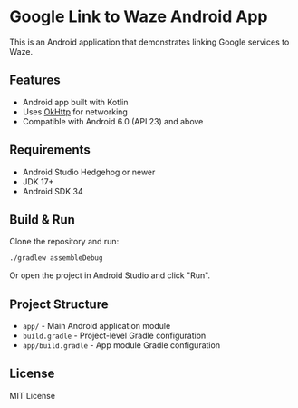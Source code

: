 # Google Link to Waze Android App

This is an Android application that demonstrates linking Google services to Waze.

## Features

- Android app built with Kotlin
- Uses [OkHttp](https://square.github.io/okhttp/) for networking
- Compatible with Android 6.0 (API 23) and above

## Requirements

- Android Studio Hedgehog or newer
- JDK 17+
- Android SDK 34

## Build & Run

Clone the repository and run:

```sh
./gradlew assembleDebug
```

Or open the project in Android Studio and click "Run".

## Project Structure

- `app/` - Main Android application module
- `build.gradle` - Project-level Gradle configuration
- `app/build.gradle` - App module Gradle configuration

## License

MIT License
